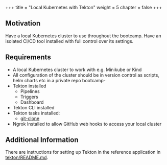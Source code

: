 +++
title = "Local Kubernetes with Tekton"
weight = 5
chapter = false
+++

## Motivation

Have a local Kubernetes cluster to use throughout the bootcamp.
Have an isolated CI/CD tool installed with full control over its settings.

## Requirements 

* A local Kubernetes cluster to work with e.g. Minikube or Kind
* All configuration of the cluster should be in version control as scripts, helm charts etc in a private repo bootcamp-<github handle>
* Tekton installed 
  * Pipelines
  * Triggers
  * Dashboard
* Tekton CLI installed
* Tekton tasks installed:
  * [git-clone](https://hub.tekton.dev/tekton/task/git-clone) 
* Ngrok Installed to allow GitHub web hooks to access your local cluster

## Additional Information 

There are instructions for setting up Tekton in the reference application in [tekton/README.md](https://github.com/coreeng/reference-application-java/blob/main/tekton/README.md).

